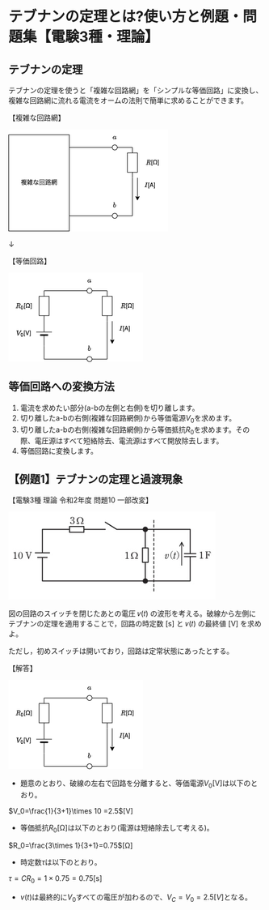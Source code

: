 # テブナンの定理とは?使い方と例題・問題集【電験3種・理論】

## テブナンの定理

テブナンの定理を使うと「複雑な回路網」を「シンプルな等価回路」に変換し、複雑な回路網に流れる電流をオームの法則で簡単に求めることができます。

【複雑な回路網】

![図](./assets/1-7-thevenins-theorem1.png) 

↓

【等価回路】

![図](./assets/1-7-thevenins-theorem2.png) 

## 等価回路への変換方法

1. 電流を求めたい部分(a-bの左側と右側)を切り離します。
1. 切り離したa-bの右側(複雑な回路網側)から等価電源$V_0$を求めます。
1. 切り離したa-bの右側(複雑な回路網側)から等価抵抗$R_0$を求めます。その際、電圧源はすべて短絡除去、電流源はすべて開放除去します。
1. 等価回路に変換します。


## 【例題1】テブナンの定理と過渡現象

【電験3種 理論 令和2年度 問題10 一部改変】

![図](./assets/1-7-thevenins-theorem3.jpg) 

図の回路のスイッチを閉じたあとの電圧 𝑣(𝑡) の波形を考える。破線から左側にテブナンの定理を適用することで，回路の時定数 [s] と 𝑣(𝑡) の最終値 [V] を求めよ。

ただし，初めスイッチは開いており，回路は定常状態にあったとする。

【解答】

![図](./assets/1-7-thevenins-theorem2.png) 

- 題意のとおり、破線の左右で回路を分離すると、等価電源$V_0$[V]は以下のとおり。

$V_0=\frac{1}{3+1}\times 10 =2.5$[V]

- 等価抵抗$R_0$[Ω]は以下のとおり(電源は短絡除去して考える)。

$R_0=\frac{3\times 1}{3+1}=0.75$[Ω]

- 時定数$\tau$は以下のとおり。

$\tau =CR_0=1\times 0.75=0.75$[s]

- $v(t)$は最終的に$V_0$すべての電圧が加わるので、$V_C=V_0=2.5[V]$となる。
